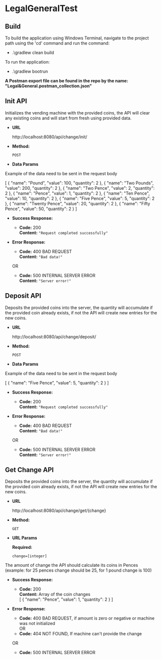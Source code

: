 # LegalGeneralTest

**Build**
---
To build the application using Windows Terminal, navigate to the project path using the 'cd' command and run the command:
* .\gradlew clean build

To run the application:
* .\gradlew bootrun

**A Postman export file can be found in the repo by the name: "Legal&General.postman_collection.json"**

**Init API**
----
Initializes the vending machine with the provided coins, the API will clear any existing coins and will start from fresh using provided data.

* **URL**

  http://localhost:8080/api/change/init/

* **Method:**

  `POST`

* **Data Params**

Example of the data need to be sent in the request body

[
{
"name": "Pound",
"value": 100,
"quantity": 2
},
{
"name": "Two Pounds",
"value": 200,
"quantity": 2
},
{
"name": "Two Pence",
"value": 2,
"quantity": 2
},
{
"name": "Pence",
"value": 1,
"quantity": 2
},
{
"name": "Ten Pence",
"value": 10,
"quantity": 2
},
{
"name": "Five Pence",
"value": 5,
"quantity": 2
},
{
"name": "Twenty Pence",
"value": 20,
"quantity": 2
},
{
"name": "Fifty Pence",
"value": 50,
"quantity": 2
}
]

* **Success Response:**

    * **Code:** 200 <br />
      **Content:** `"Request completed successfully"`

* **Error Response:**

    * **Code:** 400 BAD REQUEST <br />
      **Content:** `"Bad data!"`

  OR

    * **Code:** 500 INTERNAL SERVER ERROR <br />
      **Content:** `"Server error!"`


**Deposit API**
----
Deposits the provided coins into the server, the quantity will accumulate if the provided coin already exists, if not the API will create new entries for the new coins.

* **URL**
  
  http://localhost:8080/api/change/deposit/
  
* **Method:**

  `POST`

* **Data Params**

Example of the data need to be sent in the request body

[
{
"name": "Five Pence",
"value": 5,
"quantity": 2
}
]

* **Success Response:**

    * **Code:** 200 <br />
      **Content:** `"Request completed successfully"`

* **Error Response:**

    * **Code:** 400 BAD REQUEST <br />
      **Content:** `"Bad data!"`

  OR

    * **Code:** 500 INTERNAL SERVER ERROR <br />
      **Content:** `"Server error!"`


**Get Change API**
----
Deposits the provided coins into the server, the quantity will accumulate if the provided coin already exists, if not the API will create new entries for the new coins.

* **URL**

  http://localhost:8080/api/change/get/{change}

* **Method:**

  `GET`

* **URL Params**

   **Required:**

   `change=[integer]`

The amount of change the API should calculate its coins in Pences (example: for 25 pences change should be 25, for 1 pound change is 100)

* **Success Response:**

    * **Code:** 200 <br />
      **Content:** Array of the coin changes <br/>
      [
      {
      "name": "Pence",
      "value": 1,
      "quantity": 2
      }
  ]

* **Error Response:**

    * **Code:** 400 BAD REQUEST, if amount is zero or negative or machine was not initialized<br />
OR
    * **Code:** 404 NOT FOUND, If machine can't provide the change <br />

  OR

    * **Code:** 500 INTERNAL SERVER ERROR <br />
    
